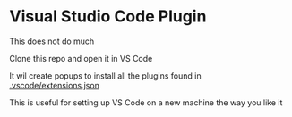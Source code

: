 # Visual Studio Code Plugin

This does not do much

Clone this repo and open it in VS Code

It wil create popups to install all the plugins found in [.vscode/extensions.json](.vscode/extensions.json)

This is useful for setting up VS Code on a new machine the way you like it
